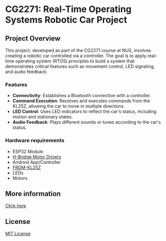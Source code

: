 # CG2271: Real-Time Operating Systems Robotic Car Project

## Project Overview

This project, developed as part of the CG2271 course at NUS, involves creating a robotic car controlled via a controller. 
The goal is to apply real-time operating system (RTOS) principles to build a system that demonstrates critical features 
such as movement control, LED signaling, and audio feedback.

### Features

- **Connectivity**: Establishes a Bluetooth connection with a controller.
- **Command Execution**: Receives and executes commands from the KL25Z, allowing the car to move in multiple directions.
- **LED Control**: Uses LED indicators to reflect the car's status, including motion and stationary states.
- **Audio Feedback**: Plays different sounds or tunes according to the car's status.

### Hardware requirements

- ESP32 Module
- [H-Bridge Motor Drivers](https://www.pololu.com/product/2130)
- Android App/Controller
- [FRDM-KL25Z](https://www.nxp.com/design/design-center/development-boards-and-designs/general-purpose-mcus/freedom-development-platform-for-kinetis-kl14-kl15-kl24-kl25-mcus:FRDM-KL25Z)
- LEDs
- Motors

## More information

[Click here](https://nusmods.com/courses/CG2271/real-time-operating-systems)

## License

[MIT License](LICENSE)
